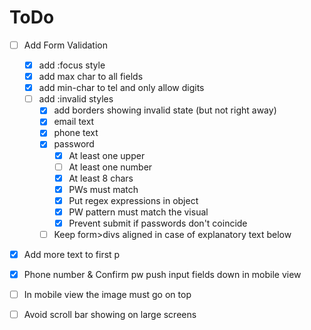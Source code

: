 # ToDo
- [ ] Add Form Validation
    - [x] add :focus style
    - [x] add max char to all fields
    - [x] add min-char to tel and only allow digits
    - [ ] add :invalid styles
        - [x] add borders showing invalid state (but not right away)
        - [x] email text
        - [x] phone text
        - [x] password 
            - [x] At least one upper
            - [ ] At least one number
            - [x] At least 8 chars
            - [x] PWs must match
            - [x] Put regex expressions in object
            - [x] PW pattern must match the visual 
            - [x] Prevent submit if passwords don't coincide
        - [ ] Keep form>divs aligned in case of explanatory text below
- [x] Add more text to first p
- [x] Phone number & Confirm pw push input fields down in mobile view
- [ ] In mobile view the image must go on top
- [ ] Avoid scroll bar showing on large screens
 